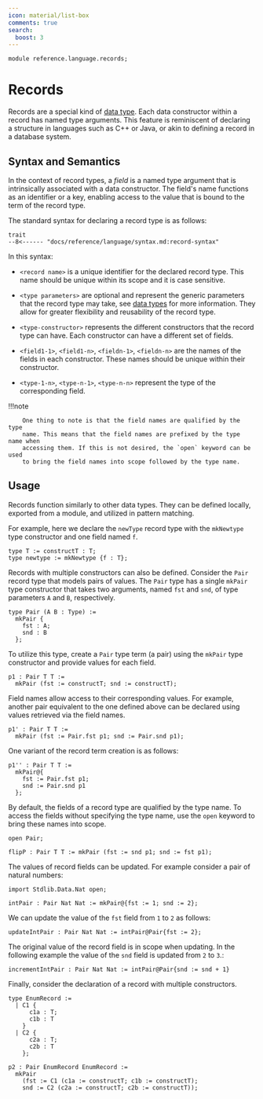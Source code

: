 ```yaml
---
icon: material/list-box
comments: true
search:
  boost: 3
---
```


```juvix hide
module reference.language.records;
```

# Records

Records are a special kind of [data type](./datatypes.juvix.md). Each data constructor
within a record has named type arguments. This feature is reminiscent of
declaring a structure in languages such as C++ or Java, or akin to defining a
record in a database system.

## Syntax and Semantics

In the context of record types, a _field_ is a named type argument that is
intrinsically associated with a data constructor. The field's name functions as
an identifier or a key, enabling access to the value that is bound to the term
of the record type.

The standard syntax for declaring a record type is as follows:

```text
trait
--8<------ "docs/reference/language/syntax.md:record-syntax"
```

In this syntax:

- `<record name>` is a unique identifier for the declared record type. This name should be unique within its scope and it is case sensitive.

- `<type parameters>` are optional and represent the generic parameters that the
  record type may take, see [data types](./datatypes.juvix.md) for more information.
  They allow for greater flexibility and reusability of the record type.

- `<type-constructor>` represents the different constructors that the record type can have. Each constructor can have a different set of fields.

- `<field1-1>`, `<field1-n>`, `<fieldn-1>`, `<fieldn-n>` are the names of the fields in each constructor. These names should be unique within their constructor.

- `<type-1-n>`, `<type-n-1>`, `<type-n-n>` represent the type of the corresponding field.

!!!note

        One thing to note is that the field names are qualified by the type
        name. This means that the field names are prefixed by the type name when
        accessing them. If this is not desired, the `open` keyword can be used
        to bring the field names into scope followed by the type name.

## Usage

Records function similarly to other data types. They can be defined locally,
exported from a module, and utilized in pattern matching.

For example, here we declare the `newType` record type with the `mkNewtype` type
constructor and one field named `f`.

```juvix
type T := constructT : T;
type newtype := mkNewtype {f : T};
```

Records with multiple constructors can also be defined. Consider the `Pair`
record type that models pairs of values. The `Pair` type has a single `mkPair`
type constructor that takes two arguments, named `fst` and `snd`, of type
parameters `A` and `B`, respectively.

```juvix
type Pair (A B : Type) :=
  mkPair {
    fst : A;
    snd : B
  };
```

To utilize this type, create a `Pair` type term (a pair) using the `mkPair` type
constructor and provide values for each field.

```juvix
p1 : Pair T T :=
  mkPair (fst := constructT; snd := constructT);
```

Field names allow access to their corresponding values. For example, another
pair equivalent to the one defined above can be declared using values retrieved
via the field names.

```juvix
p1' : Pair T T :=
  mkPair (fst := Pair.fst p1; snd := Pair.snd p1);
```

One variant of the record term creation is as follows:

```juvix
p1'' : Pair T T :=
  mkPair@{
    fst := Pair.fst p1;
    snd := Pair.snd p1
  };
```

By default, the fields of a record type are qualified by the type name. To
access the fields without specifying the type name, use the `open` keyword to
bring these names into scope.

```juvix
open Pair;

flipP : Pair T T := mkPair (fst := snd p1; snd := fst p1);
```

The values of record fields can be updated. For example consider a pair of
natural numbers:

```juvix hide
import Stdlib.Data.Nat open;
```

```juvix
intPair : Pair Nat Nat := mkPair@{fst := 1; snd := 2};
```

We can update the value of the `fst` field from `1` to `2` as follows:

```juvix
updateIntPair : Pair Nat Nat := intPair@Pair{fst := 2};
```

The original value of the record field is in scope when updating. In the
following example the value of the `snd` field is updated from `2` to `3`.:

```
incrementIntPair : Pair Nat Nat := intPair@Pair{snd := snd + 1}
```

Finally, consider the declaration of a record with multiple constructors.

```juvix
type EnumRecord :=
  | C1 {
      c1a : T;
      c1b : T
    }
  | C2 {
      c2a : T;
      c2b : T
    };

p2 : Pair EnumRecord EnumRecord :=
  mkPair
    (fst := C1 (c1a := constructT; c1b := constructT);
    snd := C2 (c2a := constructT; c2b := constructT));
```
